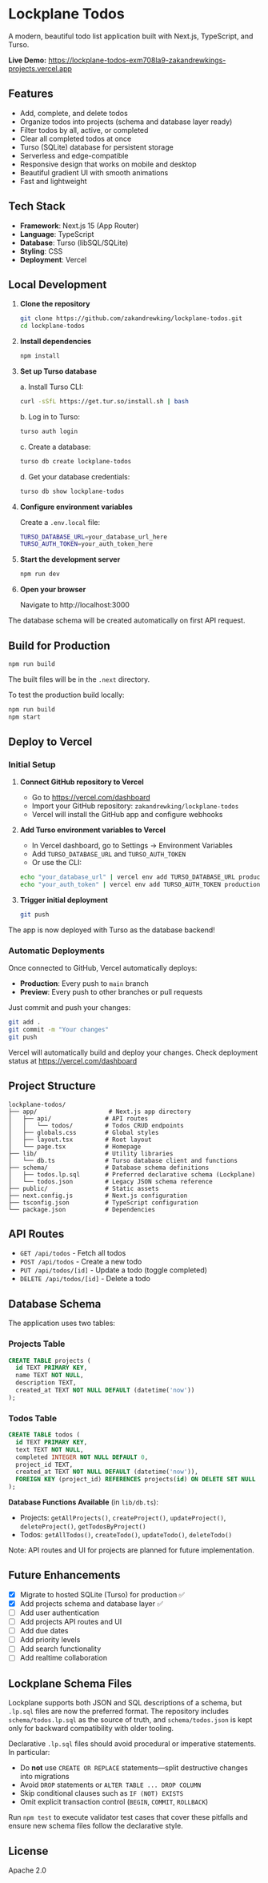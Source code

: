 # Lockplane Todos

A modern, beautiful todo list application built with Next.js, TypeScript, and Turso.

**Live Demo:** https://lockplane-todos-exm708la9-zakandrewkings-projects.vercel.app

## Features

- Add, complete, and delete todos
- Organize todos into projects (schema and database layer ready)
- Filter todos by all, active, or completed
- Clear all completed todos at once
- Turso (SQLite) database for persistent storage
- Serverless and edge-compatible
- Responsive design that works on mobile and desktop
- Beautiful gradient UI with smooth animations
- Fast and lightweight

## Tech Stack

- **Framework**: Next.js 15 (App Router)
- **Language**: TypeScript
- **Database**: Turso (libSQL/SQLite)
- **Styling**: CSS
- **Deployment**: Vercel

## Local Development

1. **Clone the repository**
   ```bash
   git clone https://github.com/zakandrewking/lockplane-todos.git
   cd lockplane-todos
   ```

2. **Install dependencies**
   ```bash
   npm install
   ```

3. **Set up Turso database**

   a. Install Turso CLI:
   ```bash
   curl -sSfL https://get.tur.so/install.sh | bash
   ```

   b. Log in to Turso:
   ```bash
   turso auth login
   ```

   c. Create a database:
   ```bash
   turso db create lockplane-todos
   ```

   d. Get your database credentials:
   ```bash
   turso db show lockplane-todos
   ```

4. **Configure environment variables**

   Create a `.env.local` file:
   ```bash
   TURSO_DATABASE_URL=your_database_url_here
   TURSO_AUTH_TOKEN=your_auth_token_here
   ```

5. **Start the development server**
   ```bash
   npm run dev
   ```

6. **Open your browser**

   Navigate to http://localhost:3000

The database schema will be created automatically on first API request.

## Build for Production

```bash
npm run build
```

The built files will be in the `.next` directory.

To test the production build locally:

```bash
npm run build
npm start
```

## Deploy to Vercel

### Initial Setup

1. **Connect GitHub repository to Vercel**
   - Go to https://vercel.com/dashboard
   - Import your GitHub repository: `zakandrewking/lockplane-todos`
   - Vercel will install the GitHub app and configure webhooks

2. **Add Turso environment variables to Vercel**
   - In Vercel dashboard, go to Settings → Environment Variables
   - Add `TURSO_DATABASE_URL` and `TURSO_AUTH_TOKEN`
   - Or use the CLI:
   ```bash
   echo "your_database_url" | vercel env add TURSO_DATABASE_URL production
   echo "your_auth_token" | vercel env add TURSO_AUTH_TOKEN production
   ```

3. **Trigger initial deployment**
   ```bash
   git push
   ```

The app is now deployed with Turso as the database backend!

### Automatic Deployments

Once connected to GitHub, Vercel automatically deploys:
- **Production**: Every push to `main` branch
- **Preview**: Every push to other branches or pull requests

Just commit and push your changes:
```bash
git add .
git commit -m "Your changes"
git push
```

Vercel will automatically build and deploy your changes. Check deployment status at https://vercel.com/dashboard

## Project Structure

```
lockplane-todos/
├── app/                    # Next.js app directory
│   ├── api/               # API routes
│   │   └── todos/         # Todos CRUD endpoints
│   ├── globals.css        # Global styles
│   ├── layout.tsx         # Root layout
│   └── page.tsx           # Homepage
├── lib/                   # Utility libraries
│   └── db.ts              # Turso database client and functions
├── schema/                # Database schema definitions
│   ├── todos.lp.sql       # Preferred declarative schema (Lockplane)
│   └── todos.json         # Legacy JSON schema reference
├── public/                # Static assets
├── next.config.js         # Next.js configuration
├── tsconfig.json          # TypeScript configuration
└── package.json           # Dependencies
```

## API Routes

- `GET /api/todos` - Fetch all todos
- `POST /api/todos` - Create a new todo
- `PUT /api/todos/[id]` - Update a todo (toggle completed)
- `DELETE /api/todos/[id]` - Delete a todo

## Database Schema

The application uses two tables:

### Projects Table
```sql
CREATE TABLE projects (
  id TEXT PRIMARY KEY,
  name TEXT NOT NULL,
  description TEXT,
  created_at TEXT NOT NULL DEFAULT (datetime('now'))
);
```

### Todos Table
```sql
CREATE TABLE todos (
  id TEXT PRIMARY KEY,
  text TEXT NOT NULL,
  completed INTEGER NOT NULL DEFAULT 0,
  project_id TEXT,
  created_at TEXT NOT NULL DEFAULT (datetime('now')),
  FOREIGN KEY (project_id) REFERENCES projects(id) ON DELETE SET NULL
);
```

**Database Functions Available** (in `lib/db.ts`):
- Projects: `getAllProjects()`, `createProject()`, `updateProject()`, `deleteProject()`, `getTodosByProject()`
- Todos: `getAllTodos()`, `createTodo()`, `updateTodo()`, `deleteTodo()`

Note: API routes and UI for projects are planned for future implementation.

## Future Enhancements

- [x] Migrate to hosted SQLite (Turso) for production ✅
- [x] Add projects schema and database layer ✅
- [ ] Add user authentication
- [ ] Add projects API routes and UI
- [ ] Add due dates
- [ ] Add priority levels
- [ ] Add search functionality
- [ ] Add realtime collaboration

## Lockplane Schema Files

Lockplane supports both JSON and SQL descriptions of a schema, but `.lp.sql` files are now the preferred format. The repository includes `schema/todos.lp.sql` as the source of truth, and `schema/todos.json` is kept only for backward compatibility with older tooling.

Declarative `.lp.sql` files should avoid procedural or imperative statements. In particular:

- Do **not** use `CREATE OR REPLACE` statements—split destructive changes into migrations
- Avoid `DROP` statements or `ALTER TABLE ... DROP COLUMN`
- Skip conditional clauses such as `IF (NOT) EXISTS`
- Omit explicit transaction control (`BEGIN`, `COMMIT`, `ROLLBACK`)

Run `npm test` to execute validator test cases that cover these pitfalls and ensure new schema files follow the declarative style.

## License

Apache 2.0
